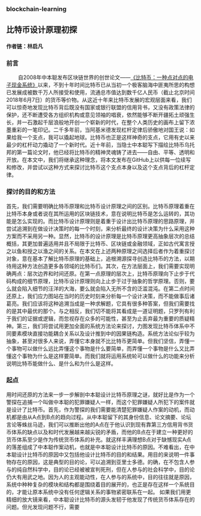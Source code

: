 ### blockchain-learning
## 比特币设计原理初探
#### 作者链：林启凡
### 前言
&nbsp;&nbsp;&nbsp;&nbsp;&nbsp;&nbsp;&nbsp;&nbsp;自2008年中本聪发布区块链世界的创世论文——[《比特币：一种点对点的电子现金系统》](http://www.8btc.com/wiki/bitcoin-a-peer-to-peer-electronic-cash-system)以来，不到十年时间比特币已从当初一个极客脑海中匪夷所思的构想已发展成被数千万人所接受和使用，流通总市值达到数千亿人民币（截止北京时间2018年6月7日）的货币等价物。从这近十年来比特币发展的宏观层面来看，我们可以惊奇地发现比特币背后既没有国家或银行联盟的信用背书，又没有政策法律的保护，还不断遭受各方组织机构或意见领袖的唱衰，依然能够不断开疆拓土顽强生长，并一石激起千层浪般地开创一个崭新的时代，在整个人类历史的画布上留下浓墨重彩的一笔印记。二千多年前，当阿基米德发现杠杆定律后骄傲地对国王说：如果给我一个支点，我可以撬起地球。比特币也正是这样神奇的支点，它用有史以来最少的杠杆动力撬动了一个新时代。近十年前，当隐士中本聪写下描绘比特币乌托邦的第一篇论文时，他已经将比特币的精神灵魂铸了进去——自由、平等、透明和开放。在本文中，我们将继承这种理念，将本文发布在GitHub上以供每一位续写和修改，并尝试以这种方式来探讨比特币这个支点本身以及这个支点背后的杠杆定律。
### 探讨的目的和方法
首先，我们需要明确比特币原理和比特币设计原理之间的区别。比特币原理着重在比特币本身或者说在其所运用的区块链技术，意在说明比特币是怎么运转的，其功能是怎么实现的。而比特币设计原理则是着重于设计出比特币原理的思路原理，并尝试追溯到在做设计决策时的每一个时刻，来分析最终的设计决策为什么采用这种方案而不采用另一种。显然，比特币的设计原理是比特币原理更高抽象层次的总结概括，其更加普遍适用并且不局限于比特币、区块链或金融领域，正如古代寓言授之以鱼和授之以渔之间的关系。在本文在上述两种原理之间选择后者作为着重探讨对象，意在基本了解比特币原理的基础上，追根溯源探寻创造比特币的方法，以期待用这种方法创造更多各领域的比特币们。其次，在方法层面上，我们需要实现明确两点：层次边界和时间还原。在第一点原理的层次上，比特币原理向下止步于代码构成的细节原理，比特币设计原理则向上止步于过于抽象的哲学原理。否则，要么就会陷入细节的汪洋的大海，要么就会陷入无所不含的泛滥混沌。在第二点时间还原上，我们应力图站在当时的历史时刻来分析每一个设计决策，而不能做事后诸葛亮。我们应该将这种追溯当成是一种求解题，它具有很多种答案，但我们需要找的是其中最优的那个。与之相反，我们切不能将其看成是一道证明题，只罗列有利于我们的证据或逻辑，而忽视存在众多的可能性，甚至为止丢弃最为重要的质疑精神。第三，我们将尝试用更加全面的系统方法论来探讨，力图发现比特币体系中不同要素模块直接功能耦合关系以及设计推到中的因果链构造。系统方法论似乎较为抽象，甚至对很多人来说，弄懂它本身就不比比特币更简单。但我们坚信，弄懂一个事物可以做什么远比弄懂这个事物是什么要简单，而弄懂一个事物是什么又比弄懂这个事物为什么是这样要简单。而我们就将运用系统轮可以做什么的功能来分析说明比特币能做什么、是什么和为什么是这样。

### 起点
用时间还原的方法来一步一步解剖中本聪设计比特币原理之谜，就好比是作为一个警探在追捕一个叫做中本聪的犯罪嫌疑人一样，而这个犯罪嫌疑人所犯下的案件就是设计了比特币。首先，作为警探的我们需要能清楚犯罪嫌疑人作案的动机，而动机都是由从A点到B点的趋向过程。从中本聪留下的其身份信息、论文摘要、论坛言论等蛛丝马迹，我们可以推断出他的A点在于他认识到现有靠第三方信用背书货币体系的缺点以及和时代发展越来越尖锐的矛盾，而他的B点在于建立一种更好的货币体系至少是作为传统货币体系的补充。就这样丰满理想B点对于缺憾现实A点的落差组成了中本聪作案动机，也就是中本聪设计比特币的原因。不难看出，在中本聪设计比特币的原因中又包括他设计比特币的目的和结果。用目的来说明一件事物存在的原因，这是典型的目的论，可以追溯到亚里士多德。的确，在不包含人参与的纯自然科学中，目的论已经被被宣判死刑，但在人参与的社会科学中，目的论仍大有用武之地。因为人的主观能动性，在人参与的系统中，目的往往就是原因，系统中种种复杂的模块和结构都是围绕着目的展开的，也正是存在这样一个系统目的，才能让原本系统中没有任何逻辑关系的事物紧密联系在一起。
如果我们用更精细的放大镜来看，中本聪设计比特币的源头发轫于他发现了传统货币体系存在的问题。但光发现问题不行，需要
